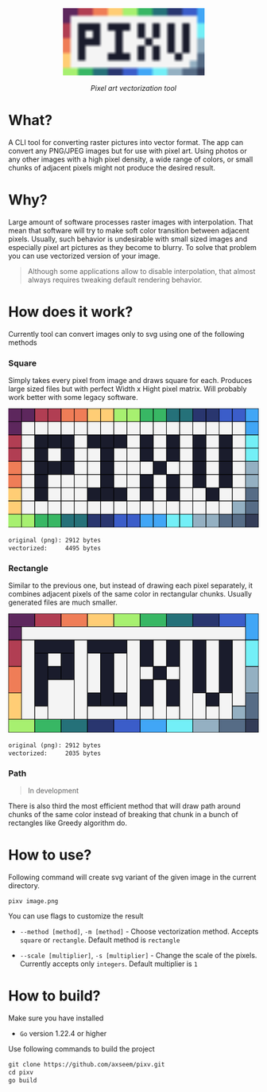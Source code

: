 <div align="center">
    <img alt="pixv" width="285" src="./assets/logo.svg">
    <p><i>Pixel art vectorization tool</i></p>
</div>

# What?

A CLI tool for converting raster pictures into vector format. The app can convert any PNG/JPEG images but for use with pixel art. Using photos or any other images with a high pixel density, a wide range of colors, or small chunks of adjacent pixels might not produce the desired result.

# Why?

Large amount of software processes raster images with interpolation. That mean that software will try to make soft color transition between adjacent pixels. Usually, such behavior is undesirable with small sized images and especially pixel art pictures as they become to blurry. To solve that problem you can use vectorized version of your image.

> Although some applications allow to disable interpolation, that almost always requires tweaking default rendering behavior.

# How does it work?

Currently tool can convert images only to svg using one of the following methods

### Square

Simply takes every pixel from image and draws square for each. Produces large sized files but with perfect Width x Hight pixel matrix. Will probably work better with some legacy software.

![pixv_square](./assets/pixv_square.svg)

```
original (png): 2912 bytes
vectorized:     4495 bytes
```

### Rectangle

Similar to the previous one, but instead of drawing each pixel separately, it combines adjacent pixels of the same color in rectangular chunks. Usually generated files are much smaller.

![pixv_rectangle](./assets/pixv_rectangle.svg)

```
original (png): 2912 bytes
vectorized:     2035 bytes
```

### Path

>  In development

There is also third the most efficient method that will draw path around chunks of the same color instead of breaking that chunk in a bunch of rectangles like Greedy algorithm do.

# How to use?

Following command will create svg variant of the given image in the current directory.

```
pixv image.png
```

You can use flags to customize the result

- `--method [method]`, `-m [method]` - Choose vectorization method. Accepts `square` or `rectangle`. Default method is `rectangle`

- `--scale [multiplier]`, `-s [multiplier]` - Change the scale of the pixels. Currently accepts only `integers`. Default multiplier is `1`

# How to build?

Make sure you have installed

- `Go` version 1.22.4 or higher

Use following commands to build the project

```
git clone https://github.com/axseem/pixv.git
cd pixv
go build
```

